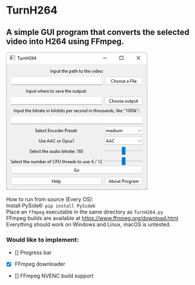 # TurnH264
## A simple GUI program that converts the selected video into H264 using FFmpeg.

<img src="screenshot.png">

How to run from source (Every OS): </br>
Install PySide6: `pip install PySide6` </br>
Place an `ffmpeg` executable in the same directory as `TurnH264.py` </br>
FFmpeg builds are available at https://www.ffmpeg.org/download.html </br>
Everything should work on Windows and Linux, macOS is untested.

### Would like to implement:
-   [] Progress bar
-   [X] FFmpeg downloader
-   [] FFmpeg NVENC build support